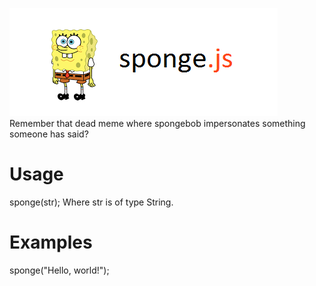 ![sPoNgEbObU](Logo.png?raw=true "sPoNgEbObU")
Remember that dead meme where spongebob impersonates something someone has said?

# Usage
sponge(str);
Where str is of type String.

# Examples
sponge("Hello, world!");
